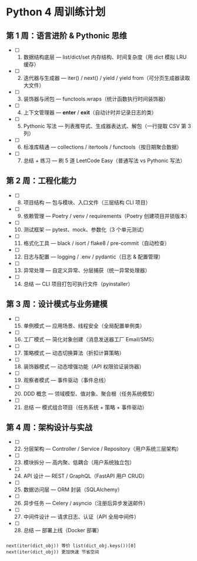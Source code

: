 # Python 4 周训练计划

## 第 1 周：语言进阶 & Pythonic 思维
- [ ] 1. 数据结构底层 — list/dict/set 内存结构、时间复杂度（用 dict 模拟 LRU 缓存）
- [ ] 2. 迭代器与生成器 — iter() / next() / yield / yield from（可分页生成器读取大文件）
- [ ] 3. 装饰器与闭包 — functools.wraps（统计函数执行时间装饰器）
- [ ] 4. 上下文管理器 — __enter__ / __exit__（自动计时并记录日志的类）
- [ ] 5. Pythonic 写法 — 列表推导式、生成器表达式、解包（一行提取 CSV 第 3 列）
- [ ] 6. 标准库精通 — collections / itertools / functools（按日期聚合数据）
- [ ] 7. 总结 + 练习 — 刷 5 道 LeetCode Easy（普通写法 vs Pythonic 写法）

## 第 2 周：工程化能力
- [ ] 8. 项目结构 — 包与模块、入口文件（三层结构 CLI 项目）
- [ ] 9. 依赖管理 — Poetry / venv / requirements（Poetry 创建项目并锁版本）
- [ ] 10. 测试框架 — pytest、mock、参数化（3 个单元测试）
- [ ] 11. 格式化工具 — black / isort / flake8 / pre-commit（自动检查）
- [ ] 12. 日志与配置 — logging / .env / pydantic（日志 & 配置管理）
- [ ] 13. 异常处理 — 自定义异常、分层捕获（统一异常处理器）
- [ ] 14. 总结 — CLI 项目打包可执行文件（pyinstaller）

## 第 3 周：设计模式与业务建模
- [ ] 15. 单例模式 — 应用场景、线程安全（全局配置单例类）
- [ ] 16. 工厂模式 — 简化对象创建（消息发送器工厂 Email/SMS）
- [ ] 17. 策略模式 — 动态切换算法（折扣计算策略）
- [ ] 18. 装饰器模式 — 动态增强功能（API 权限验证装饰器）
- [ ] 19. 观察者模式 — 事件驱动（事件总线）
- [ ] 20. DDD 概念 — 领域模型、值对象、聚合根（任务系统模型）
- [ ] 21. 总结 — 模式组合项目（任务系统 + 策略 + 事件驱动）

## 第 4 周：架构设计与实战
- [ ] 22. 分层架构 — Controller / Service / Repository（用户系统三层架构）
- [ ] 23. 模块拆分 — 高内聚、低耦合（用户系统独立包）
- [ ] 24. API 设计 — REST / GraphQL（FastAPI 用户 CRUD）
- [ ] 25. 数据访问层 — ORM 封装（SQLAlchemy）
- [ ] 26. 异步任务 — Celery / asyncio（注册后异步发送邮件）
- [ ] 27. 中间件设计 — 请求日志、认证（API 全局中间件）
- [ ] 28. 总结 — 部署上线（Docker 部署）
### 
```shell
next(iter(dict_obj)) 等价 list(dict_obj.keys())[0]
next(iter(dict_obj)) 更加快速 节省空间

```